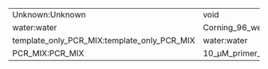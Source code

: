 ||||
|----|----|----|
|Unknown:Unknown|void|1.5_ml_tube:1.5_ml_tube|
|water:water|Corning_96_well_PCR_plate:Corning_96_well_PCR_plate|Unknown:Unknown|
|template_only_PCR_MIX:template_only_PCR_MIX|water:water|sample_DNAs:sample_DNAs|
|PCR_MIX:PCR_MIX|10_μM_primer_F:10_μM_primer_F|10_μM_primer_R:10_μM_primer_R|

